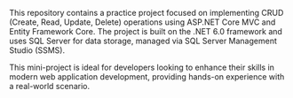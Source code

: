 
This repository contains a practice project focused on implementing CRUD (Create, Read, Update, Delete) operations using ASP.NET Core MVC and Entity Framework Core. The project is built on the .NET 6.0 framework and uses SQL Server for data storage, managed via SQL Server Management Studio (SSMS). 

This mini-project is ideal for developers looking to enhance their skills in modern web application development, providing hands-on experience with a real-world scenario.
